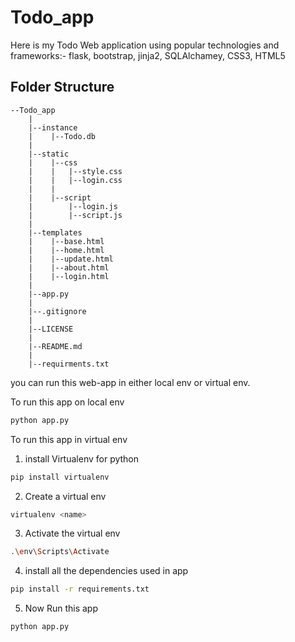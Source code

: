 # Todo_app
Here is my Todo Web application using popular technologies and frameworks:- flask, bootstrap, jinja2, SQLAlchamey, CSS3, HTML5

## Folder Structure
```
--Todo_app
    |
    |--instance
    |    |--Todo.db
    |
    |--static
    |    |--css
    |    |   |--style.css
    |    |   |--login.css
    |    |
    |    |--script
    |        |--login.js
    |        |--script.js
    |
    |--templates
    |    |--base.html
    |    |--home.html
    |    |--update.html
    |    |--about.html
    |    |--login.html
    |
    |--app.py
    |
    |--.gitignore
    |
    |--LICENSE
    |
    |--README.md
    |
    |--requirments.txt

```
you can run this web-app in either local env or virtual env.

To run this app on local env
```sh
python app.py
```

To run this app in virtual env

1. install Virtualenv for python
```sh
pip install virtualenv
```

2. Create a virtual env
```sh
virtualenv <name>
```

3. Activate the virtual env
```sh
.\env\Scripts\Activate
```

4. install all the dependencies used in app
```sh
pip install -r requirements.txt
```

5. Now Run this app
```sh
python app.py
```
